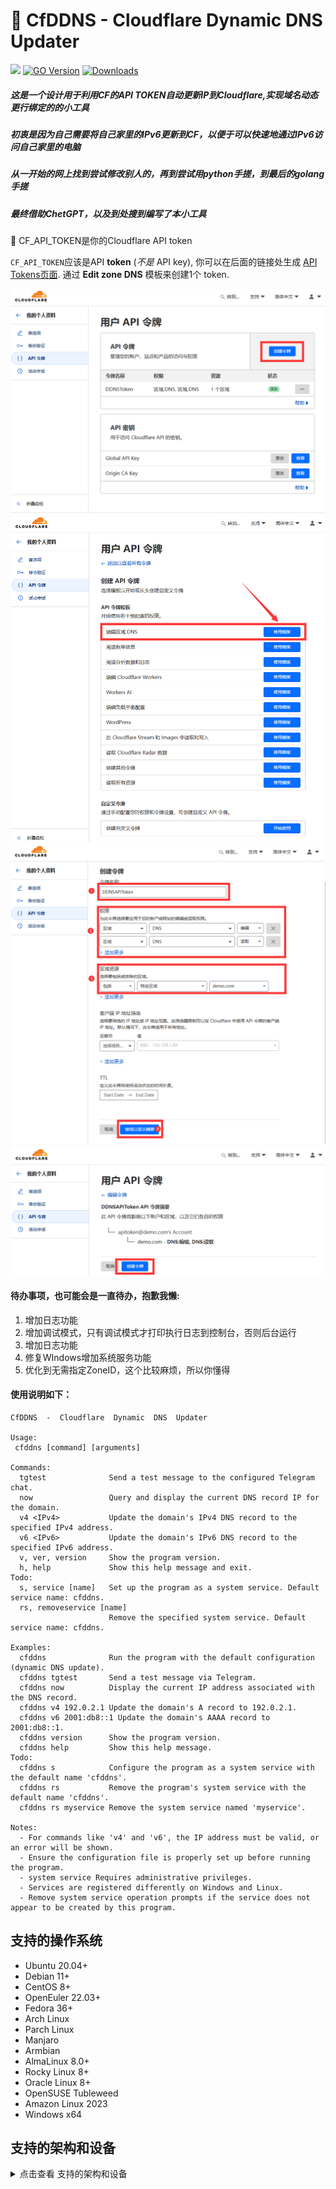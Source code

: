 # 🌟 CfDDNS - Cloudflare Dynamic DNS Updater
[![](https://img.shields.io/github/v/release/aircross/cfddns.svg)](https://github.com/aircross/cfddns/releases)
[![GO Version](https://img.shields.io/github/go-mod/go-version/aircross/cfddns.svg)](#)
[![Downloads](https://img.shields.io/github/downloads/aircross/cfddns/total.svg)](#)
##### 这是一个设计用于利用CF的API TOKEN自动更新IP到Cloudflare,实现域名动态更行绑定的的小工具
##### 初衷是因为自己需要将自己家里的IPv6更新到CF，以便于可以快速地通过IPv6访问自己家里的电脑
##### 从一开始的网上找到尝试修改别人的，再到尝试用python手搓，到最后的golang手搓
##### 最终借助ChetGPT，以及到处搜到编写了本小工具
  
🔑 CF_API_TOKEN是你的Cloudflare API token
  
`CF_API_TOKEN`应该是API **token** (_不是_ API key), 你可以在后面的链接处生成 [API Tokens页面](https://dash.cloudflare.com/profile/api-tokens). 通过 **Edit zone DNS** 模板来创建1个 token. 

<picture>
  <source media="(prefers-color-scheme: dark)" srcset="./assets/images/api-tokens-1.png">
  <img alt="CF API Token 设置步骤1" src="./assets/images/api-tokens-1.png">
</picture>
<picture>
  <source media="(prefers-color-scheme: dark)" srcset="./assets/images/api-tokens-2.png">
  <img alt="CF API Token 设置步骤2" src="./assets/images/api-tokens-2.png">
</picture>
<picture>
  <source media="(prefers-color-scheme: dark)" srcset="./assets/images/api-tokens-3.png">
  <img alt="CF API Token 设置步骤3" src="./assets/images/api-tokens-3.png">
</picture>
<picture>
  <source media="(prefers-color-scheme: dark)" srcset="./assets/images/api-tokens-4.png">
  <img alt="CF API Token 设置步骤4" src="./assets/images/api-tokens-4.png">
</picture>

#### 待办事项，也可能会是一直待办，抱歉我懒:
1. 增加日志功能
2. 增加调试模式，只有调试模式才打印执行日志到控制台，否则后台运行
3. 增加日志功能
4. 修复WIndows增加系统服务功能
5. 优化到无需指定ZoneID，这个比较麻烦，所以你懂得
  
#### 使用说明如下：
```shell
CfDDNS  -  Cloudflare  Dynamic  DNS  Updater
  
Usage:
 cfddns [command] [arguments]
  
Commands:
  tgtest              Send a test message to the configured Telegram chat.
  now                 Query and display the current DNS record IP for the domain.
  v4 <IPv4>           Update the domain's IPv4 DNS record to the specified IPv4 address.
  v6 <IPv6>           Update the domain's IPv6 DNS record to the specified IPv6 address.
  v, ver, version     Show the program version.
  h, help             Show this help message and exit.
Todo:
  s, service [name]   Set up the program as a system service. Default service name: cfddns.
  rs, removeservice [name]
                      Remove the specified system service. Default service name: cfddns.
  
Examples:
  cfddns              Run the program with the default configuration (dynamic DNS update).
  cfddns tgtest       Send a test message via Telegram.
  cfddns now          Display the current IP address associated with the DNS record.
  cfddns v4 192.0.2.1 Update the domain's A record to 192.0.2.1.
  cfddns v6 2001:db8::1 Update the domain's AAAA record to 2001:db8::1.
  cfddns version      Show the program version.
  cfddns help         Show this help message.
Todo:
  cfddns s            Configure the program as a system service with the default name 'cfddns'.
  cfddns rs           Remove the program's system service with the default name 'cfddns'.
  cfddns rs myservice Remove the system service named 'myservice'.
  
Notes:
  - For commands like 'v4' and 'v6', the IP address must be valid, or an error will be shown.
  - Ensure the configuration file is properly set up before running the program.
  - system service Requires administrative privileges.
  - Services are registered differently on Windows and Linux.
  - Remove system service operation prompts if the service does not appear to be created by this program.
```

## 支持的操作系统

- Ubuntu 20.04+
- Debian 11+
- CentOS 8+
- OpenEuler 22.03+
- Fedora 36+
- Arch Linux
- Parch Linux
- Manjaro
- Armbian
- AlmaLinux 8.0+
- Rocky Linux 8+
- Oracle Linux 8+
- OpenSUSE Tubleweed
- Amazon Linux 2023
- Windows x64

## 支持的架构和设备
<details>
  <summary>点击查看 支持的架构和设备</summary>

我们的平台提供与各种架构和设备的兼容性，确保在各种计算环境中的灵活性。以下是我们支持的关键架构：

- **amd64**: 这种流行的架构是个人计算机和服务器的标准，可以无缝地适应大多数现代操作系统。

- **x86 / i386**: 这种架构在台式机和笔记本电脑中被广泛采用，得到了众多操作系统和应用程序的广泛支持，包括但不限于 Windows、macOS 和 Linux 系统。

- **armv8 / arm64 / aarch64**: 这种架构专为智能手机和平板电脑等当代移动和嵌入式设备量身定制，以 Raspberry Pi 4、Raspberry Pi 3、Raspberry Pi Zero 2/Zero 2 W、Orange Pi 3 LTS 等设备为例。

- **armv7 / arm / arm32**: 作为较旧的移动和嵌入式设备的架构，它仍然广泛用于Orange Pi Zero LTS、Orange Pi PC Plus、Raspberry Pi 2等设备。

- **armv6 / arm / arm32**: 这种架构面向非常老旧的嵌入式设备，虽然不太普遍，但仍在使用中。Raspberry Pi 1、Raspberry Pi Zero/Zero W 等设备都依赖于这种架构。

- **armv5 / arm / arm32**: 它是一种主要与早期嵌入式系统相关的旧架构，目前不太常见，但仍可能出现在早期 Raspberry Pi 版本和一些旧智能手机等传统设备中。
</details>
